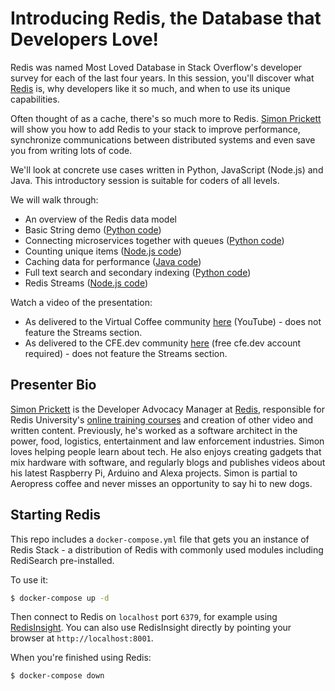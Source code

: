 # Introducing Redis, the Database that Developers Love!

Redis was named Most Loved Database in Stack Overflow's developer survey for each of the last four years. In this session, you'll discover what [Redis](https://redis.io) is, why developers like it so much, and when to use its unique capabilities.

Often thought of as a cache, there's so much more to Redis. [Simon Prickett](https://simonprickett.dev/) will show you how to add Redis to your stack to improve performance, synchronize communications between distributed systems and even save you from writing lots of code.

We'll look at concrete use cases written in Python, JavaScript (Node.js) and Java. This introductory session is suitable for coders of all levels.

We will walk through:

* An overview of the Redis data model
* Basic String demo ([Python code](basics/))
* Connecting microservices together with queues ([Python code](queuing/))
* Counting unique items ([Node.js code](counting_uniques))
* Caching data for performance ([Java code](caching/))
* Full text search and secondary indexing ([Python code](full_text_search_and_secondary_indexing/))
* Redis Streams ([Node.js code](streams/))

Watch a video of the presentation:

* As delivered to the Virtual Coffee community [here](https://youtu.be/lCYY2cRy7N8?t=140) (YouTube) - does not feature the Streams section.
* As delivered to the CFE.dev community [here](https://cfe.dev/events/introduction-to-redis/) (free cfe.dev account required) - does not feature the Streams section.

## Presenter Bio

[Simon Prickett](https://simonprickett.dev/) is the Developer Advocacy Manager at [Redis](https://redis.com), responsible for Redis University's [online training courses](https://university.redis.com/#courses) and creation of other video and written content.  Previously, he's worked as a software architect in the power, food, logistics, entertainment and law enforcement industries.  Simon loves helping people learn about tech.  He also enjoys creating gadgets that mix hardware with software, and regularly blogs and publishes videos about his latest Raspberry Pi, Arduino and Alexa projects.  Simon is partial to Aeropress coffee and never misses an opportunity to say hi to new dogs.

## Starting Redis

This repo includes a `docker-compose.yml` file that gets you an instance of Redis Stack - a distribution of Redis with commonly used modules including RediSearch pre-installed.

To use it:

```bash
$ docker-compose up -d
```

Then connect to Redis on `localhost` port `6379`, for example using [RedisInsight](https://redis.com/redis-enterprise/redis-insight/).  You can also use RedisInsight directly by pointing your browser at `http://localhost:8001`.

When you're finished using Redis:

```bash
$ docker-compose down
```
